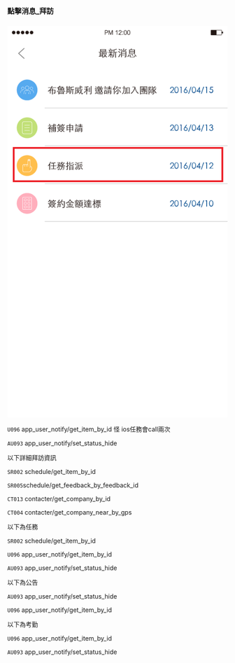 ### 點擊消息\_拜訪

### 

![](/圖/點擊消息.png)

`U096` app\_user\_notify/get\_item\_by\_id   怪 ios任務會call兩次

`AU093` app\_user\_notify/set\_status\_hide

以下詳細拜訪資訊

`SR002` schedule/get\_item\_by\_id

`SR005`schedule/get\_feedback\_by\_feedback\_id

`CT013` contacter/get\_company\_by\_id

`CT004` contacter/get\_company\_near\_by\_gps

以下為任務

`SR002` schedule/get\_item\_by\_id

`U096` app\_user\_notify/get\_item\_by\_id

`AU093` app\_user\_notify/set\_status\_hide

以下為公告

`AU093` app\_user\_notify/set\_status\_hide

`U096` app\_user\_notify/get\_item\_by\_id

以下為考勤

`U096` app\_user\_notify/get\_item\_by\_id

`AU093` app\_user\_notify/set\_status\_hide

